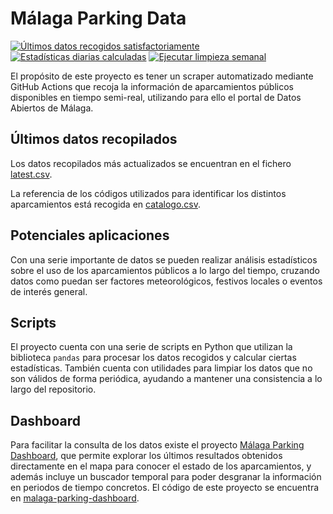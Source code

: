 # Málaga Parking Data
[![Últimos datos recogidos satisfactoriamente](https://github.com/javi-aranda/malaga-parking-data/actions/workflows/update_data.yml/badge.svg)](https://github.com/javi-aranda/malaga-parking-data/actions/workflows/update_data.yml)
[![Estadísticas diarias calculadas](https://github.com/javi-aranda/malaga-parking-data/actions/workflows/compute_daily.yml/badge.svg)](https://github.com/javi-aranda/malaga-parking-data/actions/workflows/compute_daily.yml)
[![Ejecutar limpieza semanal](https://github.com/javi-aranda/malaga-parking-data/actions/workflows/cleanup_weekly.yml/badge.svg)](https://github.com/javi-aranda/malaga-parking-data/actions/workflows/cleanup_weekly.yml)

El propósito de este proyecto es tener un scraper automatizado mediante GitHub Actions que recoja
la información de aparcamientos públicos disponibles en tiempo semi-real, utilizando para ello
el portal de Datos Abiertos de Málaga.

## Últimos datos recopilados
Los datos recopilados más actualizados se encuentran en el fichero [latest.csv](https://github.com/javi-aranda/malaga-parking-data/blob/main/latest.csv).

La referencia de los códigos utilizados para identificar los distintos aparcamientos está recogida
en [catalogo.csv](https://github.com/javi-aranda/malaga-parking-data/blob/main/catalogo.csv).

## Potenciales aplicaciones
Con una serie importante de datos se pueden realizar análisis estadísticos sobre el uso de los
aparcamientos públicos a lo largo del tiempo, cruzando datos como puedan ser factores meteorológicos,
festivos locales o eventos de interés general.

## Scripts
El proyecto cuenta con una serie de scripts en Python que utilizan la biblioteca `pandas` para procesar 
los datos recogidos y calcular ciertas estadísticas. También cuenta con utilidades para limpiar los 
datos que no son válidos de forma periódica, ayudando a mantener una consistencia a lo largo del repositorio.

## Dashboard
Para facilitar la consulta de los datos existe el proyecto [Málaga Parking Dashboard](https://malaga-parking.streamlit.app),
que permite explorar los últimos resultados obtenidos directamente en el mapa para conocer el estado
de los aparcamientos, y además incluye un buscador temporal para poder desgranar la información
en periodos de tiempo concretos. El código de este proyecto se encuentra en [malaga-parking-dashboard](https://github.com/javi-aranda/malaga-parking-dashboard).
